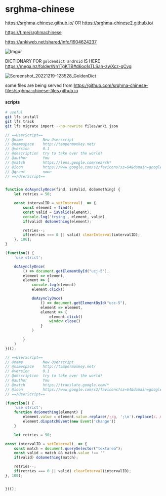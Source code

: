 # srghma-chinese

https://srghma-chinese.github.io/
OR https://srghma-chinese2.github.io/

https://t.me/srghmachinese

https://ankiweb.net/shared/info/1904624237


![Imgur](https://i.imgur.com/KTuAfyY.png?1)

DICTIONARY FOR `goldendict android` IS HERE https://mega.nz/folder/Nh1TgKTB#d6oo1sTLSah-zwXcz-gCvg

![Screenshot_20221219-123528_GoldenDict](https://user-images.githubusercontent.com/7573215/208418832-9e3e94b1-7c58-4b43-a95c-f210152cb6be.jpg)


some files are being served from https://github.com/srghma-chinese-files/srghma-chinese-files.github.io

#### scripts

```sh
# useful
git lfs install
git lfs track
git lfs migrate import --no-rewrite files/anki.json
```

```js
// ==UserScript==
// @name         New Userscript
// @namespace    http://tampermonkey.net/
// @version      0.1
// @description  try to take over the world!
// @author       You
// @match        https://lens.google.com/search*
// @icon         https://www.google.com/s2/favicons?sz=64&domain=google.com
// @grant        none
// ==/UserScript==


function doAsynclyOnce(find, isValid, doSomething) {
    let retries = 50;

    const intervalID = setInterval(_ => {
        const element = find();
        const valid = isValid(element);
        console.log('trying', element, valid)
        if(valid) doSomething(element);

        retries--;
        if(retries === 0 || valid) clearInterval(intervalID);
    }, 100);
}

(function() {
    'use strict';

    doAsynclyOnce(
        () => document.getElementById("ucj-5"),
        element => element,
        element => {
            console.log(element)
            element.click()

            doAsynclyOnce(
                () => document.getElementById("ucc-5"),
                element => element,
                element => {
                    element.click()
                    window.close()
                }
            )

        }
    )
})();
```

```js
// ==UserScript==
// @name         New Userscript
// @namespace    http://tampermonkey.net/
// @version      0.1
// @description  try to take over the world!
// @author       You
// @match        https://translate.google.com/*
// @icon         https://www.google.com/s2/favicons?sz=64&domain=google.com
// ==/UserScript==

(function() {
    'use strict';
    function doSomething(element) {
        element.value = element.value.replace(/;/g, ';\n').replace(/。/g, '。\n').replace(/:\s?\S+?。/g, '。')
        element.dispatchEvent(new Event('change'))
    }

    let retries = 50;

const intervalID = setInterval(_ => {
    const match = document.querySelector("textarea");
    const valid = match && match.value !== ""
    if(valid) doSomething(match);

    retries--;
    if(retries === 0 || valid) clearInterval(intervalID);
}, 100);


})();
```

